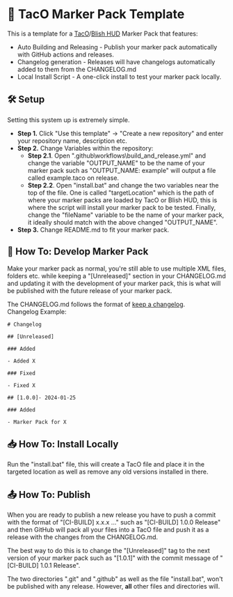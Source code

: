 # 🌮 TacO Marker Pack Template

This is a template for a [TacO](https://www.gw2taco.com/)/[Blish HUD](https://blishhud.com/) Marker Pack that features:
* Auto Building and Releasing - Publish your marker pack automatically with GitHub actions and releases.
* Changelog generation - Releases will have changelogs automatically added to them from the CHANGELOG.md
* Local Install Script - A one-click install to test your marker pack locally.

## 🛠️ Setup

Setting this system up is extremely simple.

* **Step 1.** Click "Use this template" -> "Create a new repository" and enter your repository name, description etc.
* **Step 2.** Change Variables within the repository:
    * **Step 2.1**. Open ".github\workflows\build_and_release.yml" and change the variable "OUTPUT_NAME" to be the name of your marker pack such as "OUTPUT_NAME: example" will output a file called example.taco on release.
    * **Step 2.2**. Open "install.bat" and change the two variables near the top of the file. One is called "targetLocation" which is the path of where your marker packs are loaded by TacO or Blish HUD, this is where the script will install your marker pack to be tested. Finally, change the "fileName" variable to be the name of your marker pack, it ideally should match with the above changed "OUTPUT_NAME".
* **Step 3.** Change README.md to fit your marker pack.


## 📝 How To: Develop Marker Pack

Make your marker pack as normal, you're still able to use multiple XML files, folders etc. while keeping a "[Unreleased]" section in your CHANGELOG.md and updating it with the development of your marker pack, this is what will be published with the future release of your marker pack.

The CHANGELOG.md follows the format of [keep a changelog](https://keepachangelog.com/).  
Changelog Example:
```
# Changelog

## [Unreleased]

### Added

- Added X

### Fixed

- Fixed X

## [1.0.0]- 2024-01-25

### Added

- Marker Pack for X
```

## 📥 How To: Install Locally

Run the "install.bat" file, this will create a TacO file and place it in the targeted location as well as remove any old versions installed in there.

## 📤 How To: Publish

When you are ready to publish a new release you have to push a commit with the format of "[CI-BUILD] x.x.x ..." such as "[CI-BUILD] 1.0.0 Release" and then GitHub will pack all your files into a TacO file and push it as a release with the changes from the CHANGELOG.md.

The best way to do this is to change the "[Unreleased]" tag to the next version of your marker pack such as "[1.0.1]" with the commit message of "[CI-BUILD] 1.0.1 Release".

The two directories ".git" and ".github" as well as the file "install.bat", won't be published with any release. However, **all** other files and directories will.
